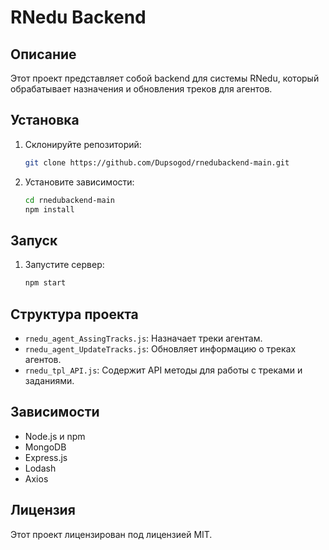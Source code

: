 # RNedu Backend

## Описание

Этот проект представляет собой backend для системы RNedu, который обрабатывает назначения и обновления треков для агентов. 

## Установка

1. Склонируйте репозиторий:
    ```bash
    git clone https://github.com/Dupsogod/rnedubackend-main.git
    ```
2. Установите зависимости:
    ```bash
    cd rnedubackend-main
    npm install
    ```

## Запуск

1. Запустите сервер:
    ```bash
    npm start
    ```

## Структура проекта

- `rnedu_agent_AssingTracks.js`: Назначает треки агентам.
- `rnedu_agent_UpdateTracks.js`: Обновляет информацию о треках агентов.
- `rnedu_tpl_API.js`: Содержит API методы для работы с треками и заданиями.

## Зависимости

- Node.js и npm
- MongoDB
- Express.js
- Lodash
- Axios

## Лицензия

Этот проект лицензирован под лицензией MIT.
